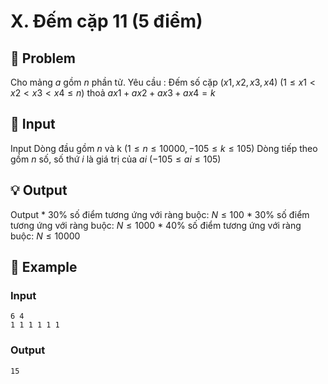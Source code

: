 # X. Đếm cặp 11 (5 điểm)

## 📖 Problem

Cho mảng
$a$
gồm
$n$
phần tử.
Yêu cầu
: Đếm số cặp
$(x1,x2,x3,x4)$
$(1 ≤x1<x2<x3<x4≤n)$
thoả
$ax1+ax2+ax3+ax4=k$


## 🧩 Input

Input
Dòng đầu gồm
$n$
và k
$(1 ≤n≤ 10000,  - 105≤k≤ 105)$
Dòng tiếp theo gồm
$n$
số, số thứ
$i$
là giá trị của
$ai$
$( - 105≤ai≤ 105)$


## 💡 Output

Output
*
30% số điểm tương ứng với ràng buộc:
$N≤ 100$
*
30% số điểm tương ứng với ràng buộc:
$N≤ 1000$
*
40% số điểm tương ứng với ràng buộc:
$N≤ 10000$


## 🧠 Example

### Input

```text
6 4
1 1 1 1 1 1
```

### Output

```text
15
```


